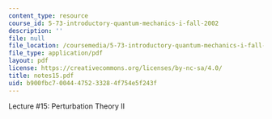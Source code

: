 ```yaml
---
content_type: resource
course_id: 5-73-introductory-quantum-mechanics-i-fall-2002
description: ''
file: null
file_location: /coursemedia/5-73-introductory-quantum-mechanics-i-fall-2002/b900fbc70044475233284f754e5f243f_notes15.pdf
file_type: application/pdf
layout: pdf
license: https://creativecommons.org/licenses/by-nc-sa/4.0/
title: notes15.pdf
uid: b900fbc7-0044-4752-3328-4f754e5f243f
---
```

Lecture #15: Perturbation Theory II